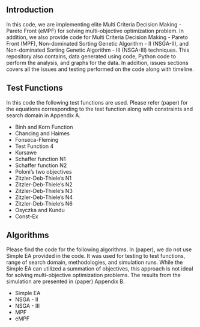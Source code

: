 ## Introduction
In this code, we are implementing elite Multi Criteria Decision Making - Pareto Front (eMPF) for solving multi-objective optimization problem. In addition, we also provide code for Multi Criteria Decision Making - Pareto Front (MPF), Non-dominated Sorting Genetic Algorithm - II (NSGA-II), and Non-dominated Sorting Genetic Algorithm - III (NSGA-III) techniques. This repository also contains, data generated using code, Python code to perform the analysis, and graphs for the data. In addition, issues sections covers all the issues and testing performed on the code along with timeline. 

## Test Functions
In this code the following test functions are used. Please refer (paper) for the equations corresponding to the test function along with constraints and search domain in Appendix A. 
* Binh and Korn Function
* Chancing and Haimes
* Fonseca-Fleming
* Test Function 4
* Kursawe
* Schaffer function N1
* Schaffer function N2
* Poloni’s two objectives
* Zitzler-Deb-Thiele’s N1
* Zitzler-Deb-Thiele’s N2
* Zitzler-Deb-Thiele’s N3
* Zitzler-Deb-Thiele’s N4
* Zitzler-Deb-Thiele’s N6
* Osyczka and Kundu
* Const-Ex

## Algorithms 
Please find the code for the following algorithms. In (paper), we do not use Simple EA provided in the code. It was used for testing to test functions, range of search domain, methodologies, and simulation runs. While the Simple EA can utilized a summation of objectives, this approach is not ideal for solving multi-objective optimization problems. The results from the simulation are presented in (paper) Appendix B. 
* Simple EA
* NSGA - II
* NSGA - III
* MPF
* eMPF	




